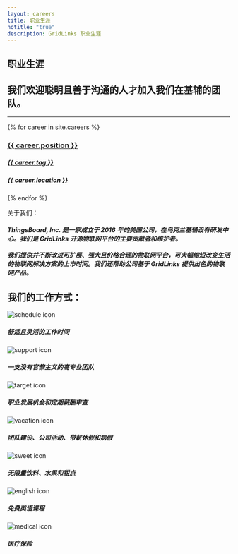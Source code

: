 ```yaml
---
layout: careers
title: 职业生涯
notitle: "true"
description: GridLinks 职业生涯
---
```


## 职业生涯
## 我们欢迎聪明且善于沟通的人才加入我们在基辅的团队。

<hr>
<div id="carsGrid">
{% for career in site.careers %}
  <a class="cars-box" href="{{ career.url }}">
  <div><h3>{{ career.position }}</h3>
  <h5>{{ career.tag }}</h5></div>
  <h5 class="secondPriority">{{ career.location }}</h5>
  </a>
{% endfor %}
</div>

<div id="technology">
<object data="/images/careers/angular.svg"></object>
<object data="/images/careers/spring.svg"></object>
<object data="/images/careers/java.svg"></object>
<object data="/images/careers/typescript.svg"></object>
<object data="/images/careers/kafka.svg"></object>
<object data="/images/careers/redis.svg"></object>
<object data="/images/careers/cassandra.svg"></object>
<object data="/images/careers/postgresql.svg"></object>
<object data="/images/careers/docker.svg"></object>
<object data="/images/careers/kubernets.svg"></object>
<object data="/images/careers/github.svg"></object>
<object data="/images/careers/aws.svg"></object>
<object data="/images/careers/azure.svg"></object>
<object data="/images/careers/google-cloud.svg"></object>
</div>

<div id="about">
<p class="title">关于我们：</p>
<h5>ThingsBoard, Inc. 是一家成立于 2016 年的美国公司，在乌克兰基辅设有研发中心。我们是 GridLinks 开源物联网平台的主要贡献者和维护者。<br>
<br>我们提供并不断改进可扩展、强大且价格合理的物联网平台，可大幅缩短改变生活的物联网解决方案的上市时间。我们还帮助公司基于 GridLinks 提供出色的物联网产品。</h5>
</div>

<h2>我们的工作方式：</h2>
<div id="advanGrid">
    <div>
      <img class="advanImg" src="/images/careers/schedule_icon.svg" alt="schedule icon">
      <h5>舒适且灵活的工作时间</h5>
    </div>
    <div>
      <img class="advanImg" src="/images/careers/support_icon.svg" alt="support icon">
      <h5>一支没有官僚主义的高专业团队</h5>
    </div>
    <div>
      <img class="advanImg" src="/images/careers/target_icon.svg" alt="target icon">
      <h5>职业发展机会和定期薪酬审查</h5>
    </div>
    <div>
      <img class="advanImg" src="/images/careers/vacation_icon.svg" alt="vacation icon">
      <h5>团队建设、公司活动、带薪休假和病假</h5>
    </div>
    <div>
      <img class="advanImg" src="/images/careers/sweet_icon.svg" alt="sweet icon">
      <h5>无限量饮料、水果和甜点</h5>
    </div>
    <div>
      <img class="advanImg" src="/images/careers/english_icon.svg" alt="english icon">
      <h5>免费英语课程</h5>
    </div>
    <div>
      <img class="advanImg" src="/images/careers/medical_icon.svg" alt="medical icon">
      <h5>医疗保险</h5>
    </div>
</div>